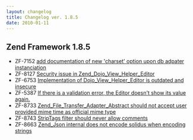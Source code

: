 ```yaml
---
layout: changelog
title: Changelog ver. 1.8.5
date: 2010-01-11
---
```


## Zend Framework 1.8.5

- ZF-7152	[add documentation of new 'charset' option upon db adpater instanciation](/issue/browse/ZF-7152)
- ZF-8127	[Security issue in Zend_Dojo_View_Helper_Editor](/issue/browse/ZF-8127)
- ZF-6753	[Implementation of Dojo_View_Helper_Editor is outdated and insecure](/issue/browse/ZF-6753)
- ZF-5387	[If there is  a validation error, the Editor doesn't show its value again.](/issue/browse/ZF-5387)
- ZF-8733	[Zend_File_Transfer_Adapter_Abstract should not accept user provided mime time as official mime type](/issue/browse/ZF-8733)
- ZF-8743	[StripTags filter should never allow comments](/issue/browse/ZF-8743)
- ZF-8663	[Zend_Json internal does not encode solidus when encoding strings](/issue/browse/ZF-8663)
